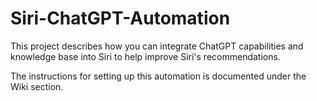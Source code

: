 # Siri-ChatGPT-Automation
This project describes how you can integrate ChatGPT capabilities and knowledge base into Siri to help improve Siri's recommendations. 

The instructions for setting up this automation is documented under the Wiki section. 
